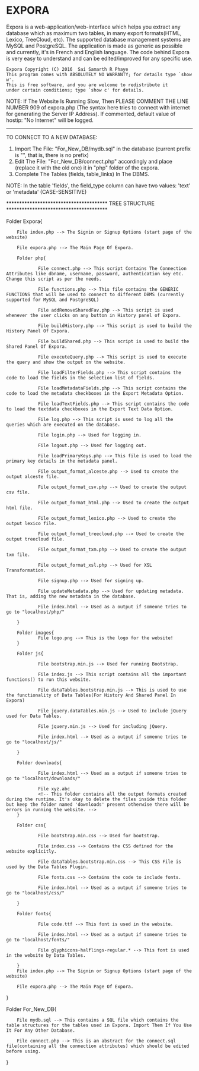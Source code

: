 # EXPORA

Expora is a web-application/web-interface which helps you extract any database which as maximum two tables, in many export formats(HTML, Lexico, TreeCloud, etc). The supported database management systems are MySQL and PostgreSQL. The application is made as generic as possible and currently, it's in French and English language. The code behind Expora is very easy to understand and can be edited/improved for any specific use. 

    Expora Copyright (C) 2016  Sai Samarth R Phaye
    This program comes with ABSOLUTELY NO WARRANTY; for details type `show w'.
    This is free software, and you are welcome to redistribute it
    under certain conditions; type `show c' for details.


NOTE:
If The Website Is Running Slow, Then PLEASE COMMENT THE LINE NUMBER 909 of expora.php (The syntax here tries to connect with internet for generating the Server IP Address). If commented, default value of hostip: "No Internet" will be logged.

**************************************************************

TO CONNECT TO A NEW DATABASE:
1. Import The File: "For_New_DB/mydb.sql" in the database (current prefix is "", that is, there is no prefix)
2. Edit The File: "For_New_DB/connect.php" accordingly and place (replace it with the old one) it in "php" folder of the expora.
3. Complete The Tables (fields, table_links) In The DBMS.

NOTE: In the table 'fields', the field_type column can have two values: 'text' or 'metadata' (CASE-SENSITIVE)

*************************************** TREE STRUCTURE ***************************************

Folder Expora{

		File index.php --> The Signin or Signup Options (start page of the website)

		File expora.php --> The Main Page Of Expora.

		Folder php{

				File connect.php --> This script Contains The Connection Attributes like dbname, username, password, authentication key etc. Change this script as per the needs.

				File functions.php --> This file contains the GENERIC FUNCTIONS that will be used to connect to different DBMS (currently supported for MySQL and PostgreSQL)

				File addRemoveSharedFav.php --> This script is used whenever the user clicks on any button in History panel of Expora.

				File buildHistory.php --> This script is used to build the History Panel Of Expora.

				File buildShared.php --> This script is used to build the Shared Panel Of Expora.

				File executeQuery.php --> This script is used to execute the query and show the output on the website.

				File loadFilterFields.php --> This script contains the code to load the fields in the selection list of fields.

				File loadMetadataFields.php --> This script contains the code to load the metadata checkboxes in the Export Metadata Option.

				File loadTextFields.php --> This script contains the code to load the textdata checkboxes in the Export Text Data Option.

				File log.php --> This script is used to log all the queries which are executed on the database.

				File login.php --> Used for logging in.

				File logout.php --> Used for logging out.

				File loadPrimaryKeys.php --> This file is used to load the primary key details in the metadata panel.

				File output_format_alceste.php --> Used to create the output alceste file.

				File output_format_csv.php --> Used to create the output csv file.

				File output_format_html.php --> Used to create the output html file.

				File output_format_lexico.php --> Used to create the output lexico file.

				File output_format_treecloud.php --> Used to create the output treecloud file.

				File output_format_txm.php --> Used to create the output txm file.

				File output_format_xsl.php --> Used for XSL Transformation.

				File signup.php --> Used for signing up.

				File updateMetadata.php --> Used for updating metadata. That is, adding the new metadata in the database.

				File index.html --> Used as a output if someone tries to go to "localhost/php/"
				
		}

		Folder images{
				File logo.png --> This is the logo for the website!
		}

		Folder js{

				File bootstrap.min.js --> Used for running Bootstrap.

				File index.js --> This script contains all the important functions() to run this website.

				File dataTables.bootstrap.min.js --> This is used to use the functionality of Data Tables(For History And Shared Panel In Expora)

				File jquery.dataTables.min.js --> Used to include jQuery used for Data Tables.

				File jquery.min.js --> Used for including jQuery.

				File index.html --> Used as a output if someone tries to go to "localhost/js/"

		}

		Folder downloads{

				File index.html --> Used as a output if someone tries to go to "localhost/downloads/"

				File xyz.abc
				<!-- This folder contains all the output formats created during the runtime. It's okay to delete the files inside this folder but keep the folder named 'downloads' present otherwise there will be errors in running the website. -->
		}

		Folder css{

				File bootstrap.min.css --> Used for bootstrap.

				File index.css --> Contains the CSS defined for the website explicitly.

				File dataTables.bootstrap.min.css --> This CSS File is used by the Data Tables Plugin.

				File fonts.css --> Contains the code to include fonts.

				File index.html --> Used as a output if someone tries to go to "localhost/css/"

		}

		Folder fonts{

				File code.ttf --> This font is used in the website.

				File index.html --> Used as a output if someone tries to go to "localhost/fonts/"

				File glyphicons-halflings-regular.* --> This font is used in the website by Data Tables.

		}
		File index.php --> The Signin or Signup Options (start page of the website)

		File expora.php --> The Main Page Of Expora.

}

Folder For_New_DB{
	
		File mydb.sql --> This contains a SQL file which contains the table structures for the tables used in Expora. Import Them If You Use It For Any Other Database.

		File connect.php --> This is an abstract for the connect.sql file(containing all the connection attributes) which should be edited before using.
}
